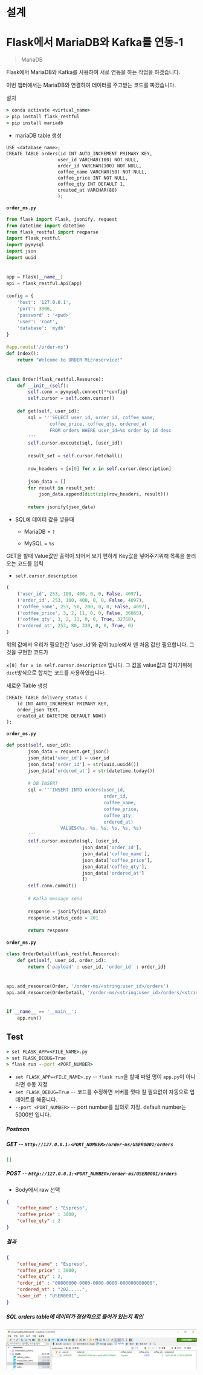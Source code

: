 # 설계





# Flask에서 MariaDB와 Kafka를 연동-1

> MariaDB

Flask에서 MariaDB와 Kafka를 사용하여 서로 연동을 하는 작업을 하겠습니다.

이번 챕터에서는 MariaDB와 연결하여 데이터를 주고받는 코드를 짜겠습니다. 



설치

```cmd
> conda activate <virtual_name>
> pip install flask_restful
> pip install mariadb
```



- mariaDB table 생성

```mariadb
USE <database_name>;
CREATE TABLE orders(id INT AUTO_INCREMENT PRIMARY KEY,
                   user_id VARCHAR(100) NOT NULL,
                   order_id VARCHAR(100) NOT NULL,
                   coffee_name VARCHAR(50) NOT NULL,
                   coffee_price INT NOT NULL,
                   coffee_qty INT DEFAULT 1,
                   created_at VARCHAR(80)
               	   );
```



**`order_ms.py`**

```python
from flask import Flask, jsonify, request
from datetime import datetime
from flask_restful import reqparse
import flask_restful
import pymysql
import json
import uuid


app = Flask(__name__)
api = flask_restful.Api(app)

config = {
    'host': '127.0.0.1',
    'port': 3306,
    'password' : '<pwd>'
    'user': 'root',
    'database': 'mydb'
}

@app.route('/order-ms')
def index():
    return "Welcome to ORDER Microservice!"


class Order(flask_restful.Resource):
    def __init__(self):
        self.conn = pymysql.connect(**config)
        self.cursor = self.conn.cursor()
    
    def get(self, user_id):
        sql = '''SELECT user_id, order_id, coffee_name, 
        		coffee_price, coffee_qty, ordered_at
                FROM orders WHERE user_id=%s order by id desc
        '''
        self.cursor.execute(sql, [user_id])
        
        result_set = self.cursor.fetchall()

        row_headers = [x[0] for x in self.cursor.description]

        json_data = []
        for result in result_set:
            json_data.append(dict(zip(row_headers, result)))

        return jsonify(json_data)
```

- SQL에 데이터 값을 넣을때

  - MariaDB = `?`

  - MySQL = `%s`



GET을 할때  Value값만 출력이 되어서 보기 편하게 Key값을 넣어주기위해 목록을 불러오는 코드를 입력

- `self.cursor.description`

```python
(
    ('user_id', 253, 100, 400, 0, 0, False, 4097), 
    ('order_id', 253, 100, 400, 0, 0, False, 4097), 
    ('coffee_name', 253, 50, 200, 0, 0, False, 4097), 
    ('coffee_price', 3, 2, 11, 0, 0, False, 36865), 
    ('coffee_qty', 3, 2, 11, 0, 0, True, 32768), 
    ('ordered_at', 253, 80, 320, 0, 0, True, 0)
)
```

위의 값에서 우리가 필요한건 'user_id'와 같이 tuple에서 맨 처음 값만 필요합니다.  그것을 구현한 코드가

`x[0] for x in self.cursor.description`  입니다. 그 값을 value값과 합치기위해 `dict`방식으로 합치는 코드를 사용하였습니다.





새로운 Table 생성

```mariadb
CREATE TABLE delivery_status (
	id INT AUTO_INCREMENT PRIMARY KEY,
	order_json TEXT,
	created_at DATETIME DEFAULT NOW()
);
```



**`order_ms.py`**

```python
def post(self, user_id):
        json_data = request.get_json()
        json_data['user_id'] = user_id
        json_data['order_id'] = str(uuid.uuid4())
        json_data['ordered_at'] = str(datetime.today())

        # DB INSERT
        sql = '''INSERT INTO orders(user_id, 
        							order_id, 
        							coffee_name, 
        							coffee_price, 
        							coffee_qty, 
        							ordered_at)
                    VALUES(%s, %s, %s, %s, %s, %s)
        '''
        self.cursor.execute(sql, [user_id, 
                            json_data['order_id'],
                            json_data['coffee_name'],
                            json_data['coffee_price'],
                            json_data['coffee_qty'],
                            json_data['ordered_at']
                            ])
        self.conn.commit()

        # Kafka message send

        response = jsonify(json_data)
        response.status_code = 201

        return response
```



**`order_ms.py`**

```python
class OrderDetail(flask_restful.Resource):
    def get(self, user_id, order_id):
        return {'payload' : user_id, 'order_id' : order_id}


api.add_resource(Order, '/order-ms/<string:user_id>/orders')
api.add_resource(OrderDetail, '/order-ms/<string:user_id>/orders/<string:order_id>')


if __name__ == '__main__':
    app.run()
```





## Test

```cmd
> set FLASK_APP=<FILE_NAME>.py
> set FLASK_DEBUG=True
> flask run --port <PORT_NUMBER>
```

- `set FLASK_APP=<FILE_NAME>.py` -- `flask run`을 할때 파일 명이 `app.py`이 아니라면 수동 지정
- `set FLASK_DEBUG=True` -- 코드를 수정하면 서버를 껏다 킬 필요없이 자동으로 업데이트를 해줍니다.
- `--port <PORT_NUMBER>` -- port number를 임의로 지정. default number는 5000번 입니다.



##### **Postman**

##### GET --  `http://127.0.0.1:<PORT_NUMBER>/order-ms/USER0001/orders`

```json
[]
```



##### POST --  `http://127.0.0.1:<PORT_NUMBER>/order-ms/USER0001/orders`

- Body에서 raw 선택

```json
{
    "coffee_name" : "Espreso",
    "coffee_price" : 3000,
    "coffee_qty" : 2
}
```



##### 결과

```json
{
    "coffee_name" : "Espreso",
    "coffee_price" : 3000,
    "coffee_qty" : 2,
    "order_id" : "00000000-0000-0000-0000-000000000000",
    "ordered_at" : "202.....",
    "user_id" : "USER0001",
}
```



##### SQL orders table에 데이터가 정상적으로 들어가 있는지 확인

![image-20210406114439163](02_Flask_OrderTable-1.assets/image-20210406114439163.png)
